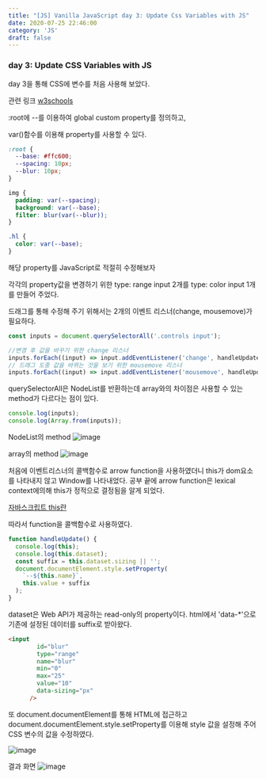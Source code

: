 ```yaml
---
title: "[JS] Vanilla JavaScript day 3: Update Css Variables with JS"
date: 2020-07-25 22:46:00
category: 'JS'
draft: false
---
```


### day 3: Update CSS Variables with JS

day 3을 통해 CSS에 변수를 처음 사용해 보았다.

관련 링크
[w3schools](https://www.w3schools.com/css/css3_variables.asp)

:root에 --를 이용하여 global custom property를 정의하고,

var()함수를 이용해 property를 사용할 수 있다.

```css
:root {
  --base: #ffc600;
  --spacing: 10px;
  --blur: 10px;
}

img {
  padding: var(--spacing);
  background: var(--base);
  filter: blur(var(--blur));
}

.hl {
  color: var(--base);
}
```
해당 property를 JavaScript로 적절히 수정해보자

각각의 property값을 변경하기 위한 type: range input 2개를 type: color input 1개를 만들어 주었다.

드래그를 통해 수정해 주기 위해서는 2개의 이벤트 리스너(change, mousemove)가 필요하다. 

```javascript
const inputs = document.querySelectorAll('.controls input');

//변경 후 값을 바꾸기 위한 change 리스너
inputs.forEach((input) => input.addEventListener('change', handleUpdate));
// 드래그 도중 값을 바뀌는 것을 보기 위한 mousemove 리스너
inputs.forEach((input) => input.addEventListener('mousemove', handleUpdate));

```

querySelectorAll은 NodeList를 반환하는데 array와의 차이점은 사용할 수 있는 method가 다르다는 점이 있다.

```javascript
console.log(inputs);
console.log(Array.from(inputs));
```

NodeList의 method
![image](/image/day3-1.PNG)

array의 method
![image](/image/day3-2.PNG)

처음에 이벤트리스너의 콜백함수로 arrow function을 사용하였더니 this가 dom요소를 나타내지 않고 Window를 나타내었다. 
공부 끝에 arrow function은 lexical context에의해 this가 정적으로 결정됨을 알게 되었다. 

[자바스크립트 this란](https://seojihwan.github.io/JS/2020-07-25-this/)

따라서 function을 콜백함수로 사용하였다.

```javascript
function handleUpdate() {
  console.log(this);
  console.log(this.dataset);
  const suffix = this.dataset.sizing || '';
  document.documentElement.style.setProperty(
    `--${this.name}`,
    this.value + suffix
  );
}
```
dataset은 Web API가 제공하는 read-only의 property이다. html에서 'data-*'으로 기존에 설정된 데이터를 suffix로 받아왔다.

```html
<input
        id="blur"
        type="range"
        name="blur"
        min="0"
        max="25"
        value="10"
        data-sizing="px"
      />

```
또 document.documentElement를 통해 HTML에 접근하고   document.documentElement.style.setProperty를 이용해 style 값을 설정해 주어 CSS 변수의 값을 수정하였다.

![image](/image/day3-3.PNG)

결과 화면
![image](/image/day3.gif)


